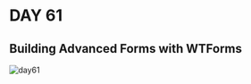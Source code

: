 # DAY 61
## Building Advanced Forms with WTForms
![day61](https://github.com/diorithaliti/100-Days-of-Code-The-Complete-Python-Pro-Bootcamp/assets/74361197/6436b8ac-5823-4069-b767-53eb90203d79)
